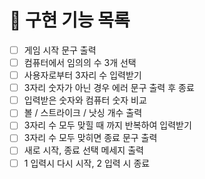 # 📝 구현 기능 목록

- [ ] 게임 시작 문구 출력
- [ ] 컴퓨터에서 임의의 수 3개 선택
- [ ] 사용자로부터 3자리 수 입력받기
- [ ] 3자리 숫자가 아닌 경우 에러 문구 출력 후 종료
- [ ] 입력받은 숫자와 컴퓨터 숫자 비교
- [ ] 볼 / 스트라이크 / 낫싱 개수 출력
- [ ] 3자리 수 모두 맞힐 때 까지 반복하여 입력받기
- [ ] 3자리 수 모두 맞히면 종료 문구 출력
- [ ] 새로 시작, 종료 선택 메세지 출력
- [ ] 1 입력시 다시 시작, 2 입력 시 종료
